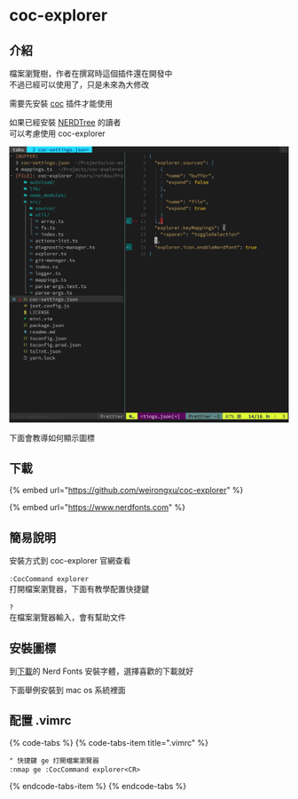 # coc-explorer

## 介紹

檔案瀏覽樹，作者在撰寫時這個插件還在開發中  
不過已經可以使用了，只是未來為大修改

需要先安裝 [coc](../dai-ma/coc.md) 插件才能使用

如果已經安裝 [NERDTree](nerdtree.md) 的讀者  
可以考慮使用 coc-explorer

![coc-explorer](../../../.gitbook/assets/64966850-1e9f5100-d8d2-11e9-9490-438c6d1cf378.png)

下面會教導如何顯示圖標

## 下載

{% embed url="https://github.com/weirongxu/coc-explorer" %}

{% embed url="https://www.nerdfonts.com" %}

## 簡易說明

安裝方式到 coc-explorer 官網查看

`:CocCommand explorer`  
打開檔案瀏覽器，下面有教學配置快捷鍵

`?`  
在檔案瀏覽器輸入，會有幫助文件

## 安裝圖標

到[下載](coc-explorer.md#xia-zai)的 Nerd Fonts 安裝字體，選擇喜歡的下載就好

下面舉例安裝到 mac os 系統裡面

## 配置 .vimrc

{% code-tabs %}
{% code-tabs-item title=".vimrc" %}
```text
" 快捷鍵 ge 打開檔案瀏覽器
:nmap ge :CocCommand explorer<CR>
```
{% endcode-tabs-item %}
{% endcode-tabs %}

